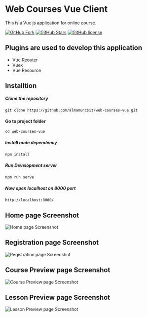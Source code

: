 # Web Courses Vue Client

This is a Vue js application for online course. 

[![GitHub Fork](https://img.shields.io/github/forks/almamuncsit/web-courses-vue.svg)](https://github.com/almamuncsit/web-courses-vue)
[![GitHub Stars](https://img.shields.io/github/stars/almamuncsit/web-courses-vue.svg)](https://github.com/almamuncsit/web-courses-vue/stargazers)
[![GitHub license](https://img.shields.io/github/license/almamuncsit/web-courses-vue.svg)](https://github.com/almamuncsit/web-courses-vue/master/LICENSE)

## Plugins are used to develop this application

* Vue Reouter
* Vuex
* Vue Resource

## Installtion 

##### Clone the repository

```
git clone https://github.com/almamuncsit/web-courses-vue.git
```

#### Go to project folder

```
cd web-courses-vue
```

##### Install node dependency

```
npm install 
```

##### Run Development server

``` 
npm run serve
```

##### Now open localhost on 8000 port

``` 
http://localhost:8080/
```

## Home page Screenshot

![Home page Screenshot](https://github.com/almamuncsit/web-courses-vue/blob/master/src/assets/screenshot/home.jpg "Home page Screenshot")

## Registration page Screenshot

![Registration page Screenshot](https://github.com/almamuncsit/web-courses-vue/blob/master/src/assets/screenshot/registration.jpg "Registration page Screenshot")

## Course Preview page Screenshot

![Course Preview page Screenshot](https://github.com/almamuncsit/web-courses-vue/blob/master/src/assets/screenshot/course.png "Course Preview page Screenshot")

## Lesson Preview page Screenshot

![Lesson Preview page Screenshot](https://github.com/almamuncsit/web-courses-vue/blob/master/src/assets/screenshot/lesson.png "Lesson Preview page Screenshot")